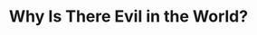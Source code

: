 ---
title: Why Is There Evil in the World?
categories: evangelism
type: videos
link:
  id: gQ0whlNNWsM
  imageURL: 'https://img.youtube.com/vi/gQ0whlNNWsM/maxresdefault.jpg'
  mediaType: video
  url: 'https://www.youtube.com/watch?v=gQ0whlNNWsM'
---